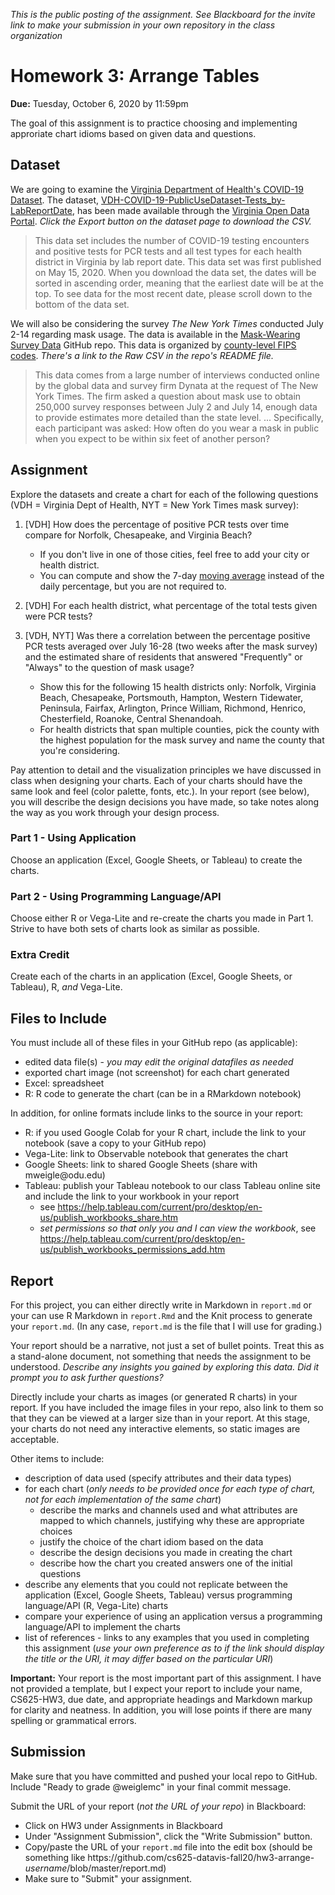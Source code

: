 *This is the public posting of the assignment. See Blackboard for the invite link to make your submission in your own repository in the class organization*

# Homework 3: Arrange Tables 

**Due:** Tuesday, October 6, 2020 by 11:59pm 

The goal of this assignment is to practice choosing and implementing approriate chart idioms based on given data and questions.

## Dataset
We are going to examine the [Virginia Department of Health's COVID-19 Dataset](https://www.vdh.virginia.gov/coronavirus/). The dataset, [VDH-COVID-19-PublicUseDataset-Tests_by-LabReportDate](https://data.virginia.gov/Government/VDH-COVID-19-PublicUseDataset-Tests_by-LabReportDa/3u5k-c2gr), has been made available through the [Virginia Open Data Portal](https://data.virginia.gov).  *Click the Export button on the dataset page to download the CSV.*

> This data set includes the number of COVID-19 testing encounters and positive tests for PCR tests and all test types for each health district in Virginia by lab report date. This data set was first published on May 15, 2020. When you download the data set, the dates will be sorted in ascending order, meaning that the earliest date will be at the top. To see data for the most recent date, please scroll down to the bottom of the data set.

We will also be considering the survey *The New York Times* conducted July 2-14 regarding mask usage. The data is available in the [Mask-Wearing Survey Data](https://github.com/nytimes/covid-19-data/tree/master/mask-use) GitHub repo.  This data is organized by [county-level FIPS codes](https://www.nrcs.usda.gov/wps/portal/nrcs/detail/?cid=nrcs143_013697).  *There's a link to the Raw CSV in the repo's README file.*

> This data comes from a large number of interviews conducted online by the global data and survey firm Dynata at the request of The New York Times. The firm asked a question about mask use to obtain 250,000 survey responses between July 2 and July 14, enough data to provide estimates more detailed than the state level. ... Specifically, each participant was asked: How often do you wear a mask in public when you expect to be within six feet of another person?


## Assignment

Explore the datasets and create a chart for each of the following questions (VDH = Virginia Dept of Health, NYT = New York Times mask survey):

1. [VDH] How does the percentage of positive PCR tests over time compare for Norfolk, Chesapeake, and Virginia Beach?  
    * If you don't live in one of those cities, feel free to add your city or health district.
    * You can compute and show the 7-day [moving average](https://en.wikipedia.org/wiki/Moving_average) instead of the daily percentage, but you are not required to.

1. [VDH] For each health district, what percentage of the total tests given were PCR tests?

1. [VDH, NYT] Was there a correlation between the percentage positive PCR tests averaged over July 16-28 (two weeks after the mask survey) and the estimated share of residents that answered "Frequently" or "Always" to the question of mask usage?  
     * Show this for the following 15 health districts only: Norfolk, Virginia Beach, Chesapeake, Portsmouth, Hampton, Western Tidewater, Peninsula, Fairfax, Arlington, Prince William, Richmond, Henrico, Chesterfield, Roanoke, Central Shenandoah. 
     * For health districts that span multiple counties, pick the county with the highest population for the mask survey and name the county that you're considering.

Pay attention to detail and the visualization principles we have discussed in class when designing your charts.  Each of your charts should have the same look and feel (color palette, fonts, etc.). In your report (see below), you will describe the design decisions you have made, so take notes along the way as you work through your design process. 

### Part 1 - Using Application
Choose an application (Excel, Google Sheets, or Tableau) to create the charts.

### Part 2 - Using Programming Language/API
Choose either R or Vega-Lite and re-create the charts you made in Part 1.  Strive to have both sets of charts look as similar as possible.

### Extra Credit
Create each of the charts in an application (Excel, Google Sheets, or Tableau), R, *and* Vega-Lite.

## Files to Include 

You must include all of these files in your GitHub repo (as applicable):

* edited data file(s) - *you may edit the original datafiles as needed*
* exported chart image (not screenshot) for each chart generated
* Excel: spreadsheet
* R: R code to generate the chart (can be in a RMarkdown notebook) 

In addition, for online formats include links to the source in your report:

* R: if you used Google Colab for your R chart, include the link to your notebook (save a copy to your GitHub repo)
* Vega-Lite: link to Observable notebook that generates the chart
* Google Sheets: link to shared Google Sheets (share with mweigle@<nolink>odu.edu)
* Tableau: publish your Tableau notebook to our class Tableau online site and include the link to your workbook in your report
  * see https://help.tableau.com/current/pro/desktop/en-us/publish_workbooks_share.htm
  * *set permissions so that only you and I can view the workbook*, see https://help.tableau.com/current/pro/desktop/en-us/publish_workbooks_permissions_add.htm

## Report
For this project, you can either directly write in Markdown in `report.md` or your can use R Markdown in `report.Rmd` and the Knit process to generate your `report.md`. (In any case, `report.md` is the file that I will use for grading.)

Your report should be a narrative, not just a set of bullet points. Treat this as a stand-alone document, not something that needs the assignment to be understood.  *Describe any insights you gained by exploring this data.  Did it prompt you to ask further questions?*

Directly include your charts as images (or generated R charts) in your report. If you have included the image files in your repo, also link to them so that they can be viewed at a larger size than in your report. At this stage, your charts do not need any interactive elements, so static images are acceptable.  

Other items to include:
* description of data used (specify attributes and their data types)
* for each chart (*only needs to be provided once for each type of chart, not for each implementation of the same chart*)
  * describe the marks and channels used and what attributes are mapped to which channels, justifying why these are appropriate choices
  * justify the choice of the chart idiom based on the data
  * describe the design decisions you made in creating the chart
  * describe how the chart you created answers one of the initial questions 
* describe any elements that you could not replicate between the application (Excel, Google Sheets, Tableau) versus programming language/API (R, Vega-Lite) charts
* compare your experience of using an application versus a programming language/API to implement the charts
* list of references - links to any examples that you used in completing this assignment (*use your own preference as to if the link should display the title or the URI, it may differ based on the particular URI*)

**Important:** Your report is the most important part of this assignment. I have not provided a template, but I expect your report to include your name, CS625-HW3, due date, and appropriate headings and Markdown markup for clarity and neatness. In addition, you will lose points if there are many spelling or grammatical errors. 

## Submission
Make sure that you have committed and pushed your local repo to GitHub.  Include "Ready to grade @weiglemc" in your final commit message. 

Submit the URL of your report (*not the URL of your repo*) in Blackboard:
* Click on HW3 under Assignments in Blackboard
* Under "Assignment Submission", click the "Write Submission" button.
* Copy/paste the URL of your `report.md` file into the edit box (should be something like https<nolink>://github.com/cs625-datavis-fall20/hw3-arrange-*username*/blob/master/report.md)
* Make sure to "Submit" your assignment.
